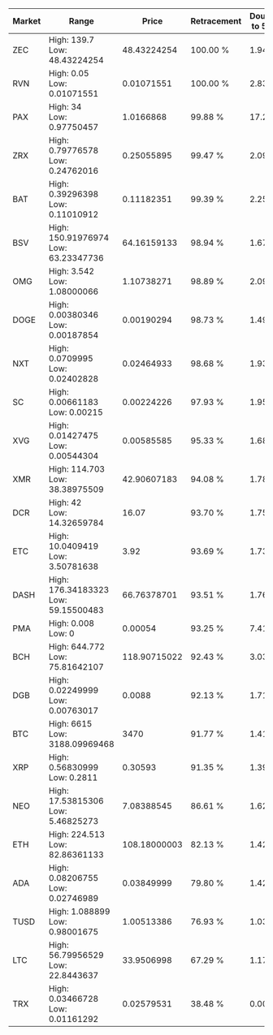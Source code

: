 | Market | Range | Price| Retracement | Doubles to 50% |
| --- | --- | --- | --- | --- |
| ZEC | High: 139.7<br />Low: 48.43224254 | 48.43224254 | 100.00 % | 1.94 |
| RVN | High: 0.05<br />Low: 0.01071551 | 0.01071551 | 100.00 % | 2.83 |
| PAX | High: 34<br />Low: 0.97750457 | 1.0166868 | 99.88 % | 17.20 |
| ZRX | High: 0.79776578<br />Low: 0.24762016 | 0.25055895 | 99.47 % | 2.09 |
| BAT | High: 0.39296398<br />Low: 0.11010912 | 0.11182351 | 99.39 % | 2.25 |
| BSV | High: 150.91976974<br />Low: 63.23347736 | 64.16159133 | 98.94 % | 1.67 |
| OMG | High: 3.542<br />Low: 1.08000066 | 1.10738271 | 98.89 % | 2.09 |
| DOGE | High: 0.00380346<br />Low: 0.00187854 | 0.00190294 | 98.73 % | 1.49 |
| NXT | High: 0.0709995<br />Low: 0.02402828 | 0.02464933 | 98.68 % | 1.93 |
| SC | High: 0.00661183<br />Low: 0.00215 | 0.00224226 | 97.93 % | 1.95 |
| XVG | High: 0.01427475<br />Low: 0.00544304 | 0.00585585 | 95.33 % | 1.68 |
| XMR | High: 114.703<br />Low: 38.38975509 | 42.90607183 | 94.08 % | 1.78 |
| DCR | High: 42<br />Low: 14.32659784 | 16.07 | 93.70 % | 1.75 |
| ETC | High: 10.0409419<br />Low: 3.50781638 | 3.92 | 93.69 % | 1.73 |
| DASH | High: 176.34183323<br />Low: 59.15500483 | 66.76378701 | 93.51 % | 1.76 |
| PMA | High: 0.008<br />Low: 0 | 0.00054 | 93.25 % | 7.41 |
| BCH | High: 644.772<br />Low: 75.81642107 | 118.90715022 | 92.43 % | 3.03 |
| DGB | High: 0.02249999<br />Low: 0.00763017 | 0.0088 | 92.13 % | 1.71 |
| BTC | High: 6615<br />Low: 3188.09969468 | 3470 | 91.77 % | 1.41 |
| XRP | High: 0.56830999<br />Low: 0.2811 | 0.30593 | 91.35 % | 1.39 |
| NEO | High: 17.53815306<br />Low: 5.46825273 | 7.08388545 | 86.61 % | 1.62 |
| ETH | High: 224.513<br />Low: 82.86361133 | 108.18000003 | 82.13 % | 1.42 |
| ADA | High: 0.08206755<br />Low: 0.02746989 | 0.03849999 | 79.80 % | 1.42 |
| TUSD | High: 1.088899<br />Low: 0.98001675 | 1.00513386 | 76.93 % | 1.03 |
| LTC | High: 56.79956529<br />Low: 22.8443637 | 33.9506998 | 67.29 % | 1.17 |
| TRX | High: 0.03466728<br />Low: 0.01161292 | 0.02579531 | 38.48 % | 0.00 |
